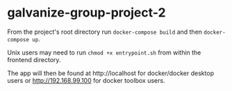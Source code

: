 # galvanize-group-project-2

From the project's root directory run `docker-compose build` and then `docker-compose up`.

Unix users may need to run `chmod +x entrypoint.sh` from within the frontend directory.

The app will then be found at http://localhost for docker/docker desktop users or http://192.168.99.100 for docker toolbox users.

